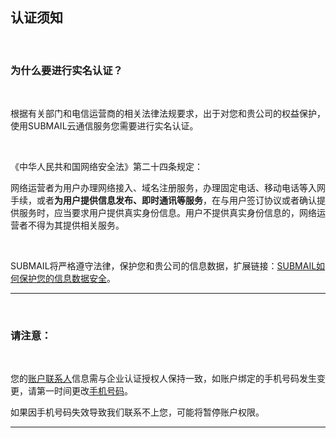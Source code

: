 ## 认证须知

<br />

### **为什么要进行实名认证？**

<br />

根据有关部门和电信运营商的相关法律法规要求，出于对您和贵公司的权益保护，使用SUBMAIL云通信服务您需要进行实名认证。

<br />

《中华人民共和国网络安全法》第二十四条规定：

网络运营者为用户办理网络接入、域名注册服务，办理固定电话、移动电话等入网手续，或者**为用户提供信息发布、即时通讯等服务**，在与用户签订协议或者确认提供服务时，应当要求用户提供真实身份信息。用户不提供真实身份信息的，网络运营者不得为其提供相关服务。

<br />

SUBMAIL将严格遵守法律，保护您和贵公司的信息数据，扩展链接：[SUBMAIL如何保护您的信息数据安全](https://www.mysubmail.com/policy/zh_cn)。

------

<br />

### **请注意：**

<br />

您的[账户联系人](https://www.mysubmail.com/console/account/settings/)信息需与企业认证授权人保持一致，如账户绑定的手机号码发生变更，请第一时间更改[手机号码](https://www.mysubmail.com/console/account/settings/)。

如果因手机号码失效导致我们联系不上您，可能将暂停账户权限。

------